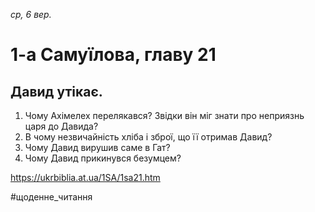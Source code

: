 
_ср, 6 вер._

# 1-а Самуїлова, главу 21

## Давид утікає.
1. Чому Ахімелех перелякався? Звідки він міг знати про неприязнь царя до Давида?
2. В чому незвичайність хліба і зброї, що її отримав Давид?
3. Чому Давид вирушив саме в Гат?
4. Чому Давид прикинувся безумцем?

https://ukrbiblia.at.ua/1SA/1sa21.htm 

#щоденне_читання
